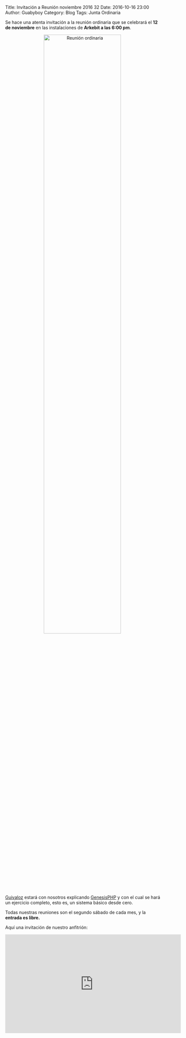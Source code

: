 Title: Invitación a Reunión noviembre 2016 32
Date: 2016-10-16 23:00
Author:  Guabyboy
Category: Blog
Tags: Junta Ordinaria

Se hace una atenta invitación a la reunión ordinaria que se celebrará el __12 de noviembre__ en las instalaciones de __Arkebit a las 6:00 pm__.

<center>
<a class="img-responsive" href="{attach}2016-10-16-invitacion-reunion-noviembre/LinuxParty.png"><img class="img-responsive" style="width:70%;height:auto;margin-right:12px;" src="{attach}2016-10-16-invitacion-reunion-noviembre/LinuxParty.png" alt="Reunión ordinaria" width="325" height="250"></a>
</center>

[Guivaloz](http://www.movimientolibre.com/) estará con nosotros explicando [GenesisPHP](https://github.com/guivaloz/GenesisPHP) y con el cual se hará un ejercicio completo, esto es, un sistema básico desde cero.

Todas nuestras reuniones son el segundo sábado de cada mes, y la __entrada es libre.__

Aquí una invitación de nuestro anfitrión:

<center>
<iframe width="560" height="315" src="https://www.youtube.com/embed/hWFb54m5XhM" frameborder="0" allowfullscreen></iframe>
</center>

